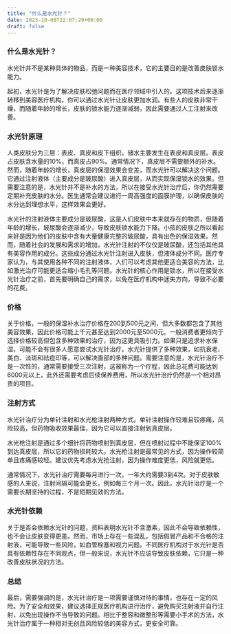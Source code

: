 ```yaml
---
title: "什么是水光针？"
date: 2023-10-08T22:07:29+08:00
draft: false
---
```


### 什么是水光针？

水光针并不是某种具体的物品，而是一种美容技术，它的主要目的是改善皮肤锁水能力。

起初，水光针是为了解决皮肤松弛问题而在医疗领域中引入的。这项技术后来逐渐转移到美容医疗机构，你可以通过水光针让皮肤更加水润。有些人的皮肤非常干燥，而随着年龄的增长，皮肤的锁水能力逐渐减弱，因此需要通过人工注射来改善。

### 水光针原理

人类皮肤分为三层：表皮、真皮和皮下组织。储水主要发生在表皮和真皮层。表皮占皮肤含水量的10%，而真皮占90%。通常情况下，真皮层不需要额外的补水。然而，随着年龄的增长，真皮层的保湿效果会变差，而水光针可以解决这个问题。它通过注射液体（主要成分是玻尿酸）进入真皮层，从而实现保湿锁水的效果。但需要注意的是，水光针并不是补水的方法，所以在接受水光针治疗后，你仍然需要定期补充皮肤的水分。医生通常会建议进行一周高强度的面膜护理，以确保皮肤的水分达到理想水平，这样效果会更好。

水光针的注射液体主要成分是玻尿酸，这是人们皮肤中本来就存在的物质，但随着年龄的增长，玻尿酸会逐渐减少，导致皮肤锁水能力下降。小孩的皮肤之所以看起来好是因为他们的皮肤中含有大量健康完整的玻尿酸，具有出色的保湿效果。然而，随着社会的发展和需求的增加，水光针注射的不仅仅是玻尿酸，还包括其他具有美容作用的成分。这些成分通过水光针注射进入皮肤，但液体成分不同。医疗专家认为，与其使用各种不同的注射液体，人们可以考虑其他更适合美容的方法，比如激光治疗可能更适合缩小毛孔等问题。水光针的核心作用是锁水，所以在接受水光针治疗之前，首先要明确自己的需求，以免在医疗机构中迷失方向，导致不必要的花费。

### 价格

关于价格，一般的保湿补水治疗价格在200到500元之间，但大多数都包含了其他美容效果，因此价格可能上千元甚至达到2000元至5000元。一般消费者更倾向于选择价格较高但包含多种效果的治疗，因为这更具吸引力。如果只是追求补水保湿，可能不会有很多人愿意尝试水光针治疗。水光针提供了多种效果，如抗衰老、美白、淡斑和祛痘印等，可以解决面部的多种问题。需要注意的是，水光针治疗不是一次性的，通常需要接受三次注射，这被称为一个疗程，因此总花费可能达到6000元以上，此外还需要考虑后续保养费用，所以水光针治疗仍然是一个相对昂贵的项目。

### 注射方式

水光针治疗分为单针注射和水光枪注射两种方式。单针注射操作较难且较疼痛，风险较高，但药物吸收效果最佳，因为它可以直接注射到真皮层。

水光枪注射是通过多个细针将药物喷射到真皮层，但在喷射过程中不能保证100%到达真皮层，所以它的药物损耗较大。水光枪注射是最常见的方式，因为操作较简单且疼痛感较轻。建议优先考虑水光抢注射，因为操作难度更低，风险就更低。

通常情况下，水光针治疗需要每月进行一次，一年大约需要3到4次。对于皮肤敏感的人来说，注射间隔可能会更长，例如每三个月一次。因此，水光针治疗是一个需要长期坚持的过程，不是短期见效的方法。

### 水光针依赖

关于是否会依赖水光针的问题，资料表明水光针不含激素，因此不会导致依赖性，也不会让皮肤变得更差。然而，市场上存在一些混乱，包括假冒产品和不合格的注射液，可能导致一些风险，如血管栓塞和视力问题。不同医疗机构对于水光针是否具有依赖性存在不同观点，但一般来说，水光针不应该导致皮肤依赖，它只是一种改善皮肤状况的方法。

### 总结

最后，需要强调的是，水光针治疗是一项需要谨慎对待的事情，也存在一定的风险。为了安全和效果，建议选择正规医疗机构进行治疗，避免购买注射液并自行注射，以免出现操作不当导致的问题。相比于整容和微整形等需要小手术的方法，水光针治疗属于一种相对无创且风险较低的美容方式，更安全可靠。